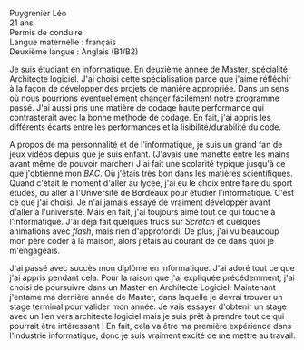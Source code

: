 Puygrenier Léo  
21 ans  
Permis de conduire  
Langue maternelle : français  
Deuxième langue : Anglais (B1/B2)  

Je suis étudiant en informatique. En deuxième année de Master, spécialité Architecte logiciel. J'ai choisi cette spécialisation parce que j'aime réfléchir à la façon de développer des projets de manière appropriée. Dans un sens où nous pourrions éventuellement changer facilement notre programme passé. J'ai aussi pris une matière de codage haute performance qui contrasterait avec la bonne méthode de codage. En fait, j'ai appris les différents écarts entre les performances et la lisibilité/durabilité du code.  

A propos de ma personnalité et de l'informatique, je suis un grand fan de jeux vidéos depuis que je suis enfant. (J'avais une manette entre les mains avant même de pouvoir marcher) J'ai fait une scolarité typique jusqu'à ce que j'obtienne mon *BAC*. Où j'étais très bon dans les matières scientifiques. Quand c'était le moment d'aller au lycée, j'ai eu le choix entre faire du sport études, ou aller à l'Université de Bordeaux pour étudier l'informatique. C'est ce que j'ai choisi. Je n'ai jamais essayé de vraiment développer avant d'aller à l'université. Mais en fait, j'ai toujours aimé tout ce qui touche à l'informatique. J'ai déjà fait quelques trucs sur *Scratch* et quelques animations avec *flash*, mais rien d'approfondi. De plus, j'ai vu beaucoup mon père coder à la maison, alors j'étais au courant de ce dans quoi je m'engageais.  

J'ai passé avec succès mon diplôme en informatique. J'ai adoré tout ce que j'ai appris pendant cela.
Pour la raison que j'ai expliquée précédemment, j'ai choisi de poursuivre dans un Master en Architecte Logiciel.
Maintenant j'entame ma dernière année de Master, dans laquelle je devrai trouver un stage terminal pour valider mon année.
Je vais essayer d'obtenir un stage avec un lien vers architecte logiciel mais je suis prêt à prendre tout ce qui pourrait être intéressant ! En fait, cela va être ma première expérience dans l'industrie informatique, donc je suis vraiment excité de me mettre au travail.
